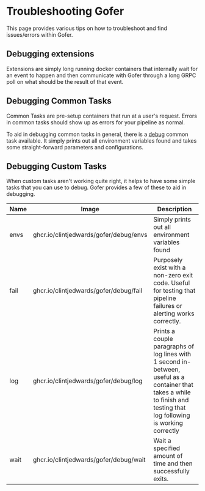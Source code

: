 # Troubleshooting Gofer

This page provides various tips on how to troubleshoot and find issues/errors within Gofer.

## Debugging extensions

Extensions are simply long running docker containers that internally wait for an event to happen and then communicate with Gofer through a long GRPC poll on what should be the result of that event.

<!-- TODO(clintjedwards): Provide a debug Gofer extension-->

## Debugging Common Tasks

Common Tasks are pre-setup containers that run at a user's request. Errors in common tasks should show up as errors for your pipeline as normal.

To aid in debugging common tasks in general, there is a [debug](./ref/common_tasks/debug.md) common task available. It simply prints out all environment variables found and takes some straight-forward parameters and configurations.

## Debugging Custom Tasks

When custom tasks aren't working quite right, it helps to have some simple tasks that you can use to debug. Gofer provides a few of these to aid in debugging.

| Name | Image                                  | Description                                                                                                                                                              |
| ---- | -------------------------------------- | ------------------------------------------------------------------------------------------------------------------------------------------------------------------------ |
| envs | ghcr.io/clintjedwards/gofer/debug/envs | Simply prints out all environment variables found                                                                                                                        |
| fail | ghcr.io/clintjedwards/gofer/debug/fail | Purposely exist with a non-zero exit code. Useful for testing that pipeline failures or alerting works correctly.                                                        |
| log  | ghcr.io/clintjedwards/gofer/debug/log  | Prints a couple paragraphs of log lines with 1 second in-between, useful as a container that takes a while to finish and testing that log following is working correctly |
| wait | ghcr.io/clintjedwards/gofer/debug/wait | Wait a specified amount of time and then successfully exits.                                                                                                             |
